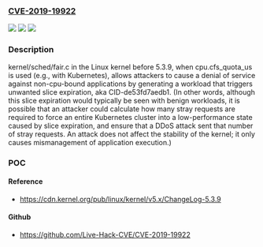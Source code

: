 ### [CVE-2019-19922](https://cve.mitre.org/cgi-bin/cvename.cgi?name=CVE-2019-19922)
![](https://img.shields.io/static/v1?label=Product&message=n%2Fa&color=blue)
![](https://img.shields.io/static/v1?label=Version&message=n%2Fa&color=blue)
![](https://img.shields.io/static/v1?label=Vulnerability&message=n%2Fa&color=brighgreen)

### Description

kernel/sched/fair.c in the Linux kernel before 5.3.9, when cpu.cfs_quota_us is used (e.g., with Kubernetes), allows attackers to cause a denial of service against non-cpu-bound applications by generating a workload that triggers unwanted slice expiration, aka CID-de53fd7aedb1. (In other words, although this slice expiration would typically be seen with benign workloads, it is possible that an attacker could calculate how many stray requests are required to force an entire Kubernetes cluster into a low-performance state caused by slice expiration, and ensure that a DDoS attack sent that number of stray requests. An attack does not affect the stability of the kernel; it only causes mismanagement of application execution.)

### POC

#### Reference
- https://cdn.kernel.org/pub/linux/kernel/v5.x/ChangeLog-5.3.9

#### Github
- https://github.com/Live-Hack-CVE/CVE-2019-19922

